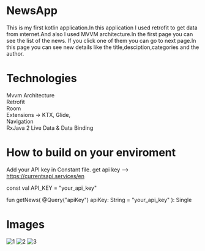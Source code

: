 # NewsApp

This is my first kotlin application.In this application I used retrofit to get data from ınternet.And also I used MVVM architecture.In the first page you can see the list of the news. If you click one of them you can go to next page.In this page you can see new details like the title,desciption,categories and the author.

# Technologies

Mvvm Architecture                                                                                                                                                                   
Retrofit                                                                                                                                                                           
Room                                                                                                                                                                               
Extensions -> KTX, Glide,                                                                                                                                                           
Navigation                                                                                                                                                                         
RxJava 2                                                                                                                                                                            Live Data & Data Binding 

# How to build on your enviroment
Add your API key in Constant file.
get api key --> https://currentsapi.services/en

const val API_KEY = "your_api_key"

 fun getNews(
        @Query("apiKey") apiKey: String = "your_api_key"
    ): Single<APIResponse>

# Images
![1](https://user-images.githubusercontent.com/71139790/131098590-2f95f3a2-46cb-419d-95d0-c854d7823dcd.png)
![2](https://user-images.githubusercontent.com/71139790/131098598-aa4704c5-dbd4-4850-a86e-c3d39badab55.png)
![3](https://user-images.githubusercontent.com/71139790/131098600-e70d68c3-1bb8-4ef9-9405-e6ccc57cc6cd.png)


